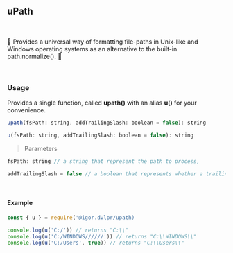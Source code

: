 ## uPath

<br>

🎍 Provides a universal way of formatting file-paths in Unix-like and Windows operating systems as an alternative to the built-in path.normalize(). 🧬

<br>

### Usage

Provides a single function, called **upath()** with an alias **u()** for your convenience.

```js
upath(fsPath: string, addTrailingSlash: boolean = false): string

u(fsPath: string, addTrailingSlash: boolean = false): string
```

> Parameters

```js
fsPath: string // a string that represent the path to process,

addTrailingSlash = false // a boolean that represents whether a trailing slash should be added to the fsPath or not
```

<br>

#### Example

```js
const { u } = require('@igor.dvlpr/upath)

console.log(u('C:/')) // returns "C:\\"
console.log(u('C:/WINDOWS//////')) // returns "C:\\WINDOWS\\"
console.log(u('C:/Users', true)) // returns "C:\\Users\\"
```
